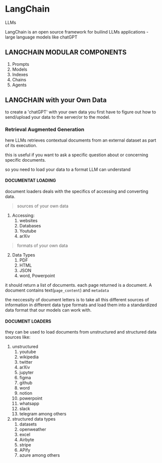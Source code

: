 # LangChain

LLMs

LangChain is an open source framework for builind LLMs applications - large language models like chatGPT

## LANGCHAIN MODULAR COMPONENTS

1. Prompts
2. Models
3. Indexes
4. Chains
5. Agents

## LANGCHAIN with your Own Data

to create a 'chatGPT' with your own data you first have to figure out how to send/upload your data to the server/or to the model.

### Retrieval Augmented Generation

here LLMs retrieves contextual documents from an external dataset as part of its execution.

this is useful if you want to ask a specific question about or concerning specific documents.

so you need to load your data to a format LLM can understand

#### DOCUMENTAT LOADING

document loaders deals with the specifics of accessing and converting data.

> sources of your own data

1. Accessing:
   1. websites
   2. Databases
   3. Youtube
   4. arXiv

> formats of your own data

2. Data Types
   1. PDF
   2. HTML
   3. JSON
   4. word, Powerpoint

it should return a list of documents. each page returned is a document. A document contains text(`page_content`) and `metadata`

the neccessity of document letters is to take all this different sources of information in different data type formats and load them into a standardized data format that our models can work with.

#### DOCUMENT LOADERS

they can be used to load documents from unstructured and structured data sources like:

1. unstructured
   1. youtube
   2. wikipedia
   3. twitter
   4. arXiv
   5. jupyter
   6. figma
   7. github
   8. word
   9. notion
   10. powerpoint
   11. whatsapp
   12. slack
   13. telegram among others
2. structured data types
   1. datasets
   2. openweather
   3. excel
   4. Airbyte
   5. stripe
   6. APify
   7. azure among others

